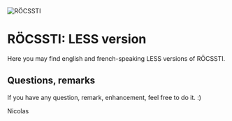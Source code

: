 <img src="http://rocssti.nicolas-hoffmann.net/Rocssti_logo.png" alt="RÖCSSTI" />

# RÖCSSTI: LESS version

Here you may find english and french-speaking LESS versions of RÖCSSTI.


## Questions, remarks

If you have any question, remark, enhancement, feel free to do it. :)


Nicolas
